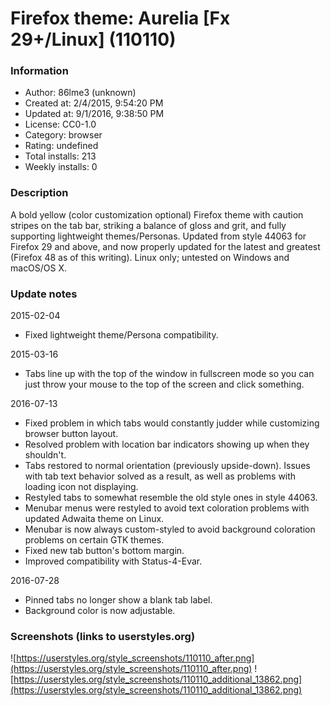 # Firefox theme: Aurelia [Fx 29+/Linux] (110110)

### Information
- Author: 86lme3 (unknown)
- Created at: 2/4/2015, 9:54:20 PM
- Updated at: 9/1/2016, 9:38:50 PM
- License: CC0-1.0
- Category: browser
- Rating: undefined
- Total installs: 213
- Weekly installs: 0


### Description
A bold yellow (color customization optional) Firefox theme with caution stripes on the tab bar, striking a balance of gloss and grit, and fully supporting lightweight themes/Personas. Updated from style 44063 for Firefox 29 and above, and now properly updated for the latest and greatest (Firefox 48 as of this writing). Linux only; untested on Windows and macOS/OS X.

### Update notes
2015-02-04
* Fixed lightweight theme/Persona compatibility.

2015-03-16
* Tabs line up with the top of the window in fullscreen mode so you can just throw your mouse to the top of the screen and click something.

2016-07-13
* Fixed problem in which tabs would constantly judder while customizing browser button layout.
* Resolved problem with location bar indicators showing up when they shouldn't.
* Tabs restored to normal orientation (previously upside-down). Issues with tab text behavior solved as a result, as well as problems with loading icon not displaying.
* Restyled tabs to somewhat resemble the old style ones in style 44063.
* Menubar menus were restyled to avoid text coloration problems with updated Adwaita theme on Linux.
* Menubar is now always custom-styled to avoid background coloration problems on certain GTK themes.
* Fixed new tab button's bottom margin.
* Improved compatibility with Status-4-Evar.

2016-07-28
* Pinned tabs no longer show a blank tab label.
* Background color is now adjustable.

### Screenshots (links to userstyles.org)
![https://userstyles.org/style_screenshots/110110_after.png](https://userstyles.org/style_screenshots/110110_after.png)
![https://userstyles.org/style_screenshots/110110_additional_13862.png](https://userstyles.org/style_screenshots/110110_additional_13862.png)

